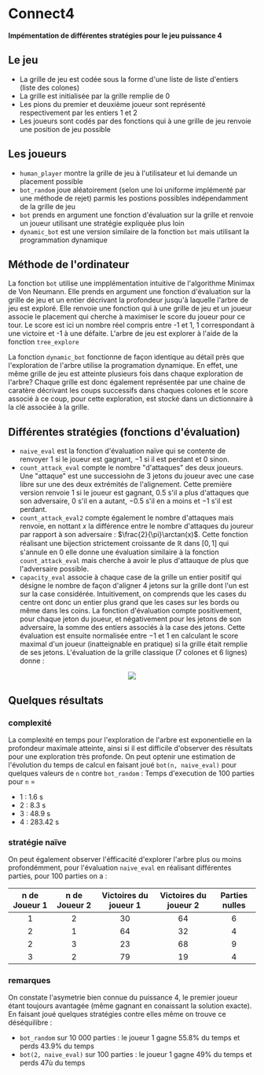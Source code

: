 # Connect4
**Impémentation de différentes stratégies pour le jeu puissance 4**

## Le jeu

- La grille de jeu est codée sous la forme d'une liste de liste d'entiers (liste des colones)
- La grille est initialisée par la grille remplie de 0
- Les pions du premier et deuxième joueur sont représenté respectivement par les entiers 1 et 2
- Les joueurs sont codés par des fonctions qui à une grille de jeu renvoie une position de jeu possible

## Les joueurs

- ```human_player``` montre la grille de jeu à l'utilisateur et lui demande un placement possible
- ```bot_random``` joue aléatoirement (selon une loi uniforme implémenté par une méthode de rejet) parmis les postions possibles indépendamment de la grille de jeu
- ```bot``` prends en argument une fonction d'évaluation sur la grille et renvoie un joueur utilisant une stratégie expliquée plus loin
- ```dynamic_bot``` est une version similaire de la fonction ```bot``` mais utilisant la programmation dynamique

## Méthode de l'ordinateur

La fonction ```bot``` utilise une impplémentation intuitive de l'algorithme Minimax de Von Neumann. Elle prends en argument une fonction d'évaluation sur la grille de jeu et un entier décrivant la profondeur jusqu'à laquelle l'arbre de jeu est exploré. Elle renvoie une fonction qui à une grille de jeu et un joueur associe le placement qui cherche à maximiser le score du joueur pour ce tour. Le score est ici un nombre réel compris entre -1 et 1, 1 correspondant à une victoire et -1 à une défaite. L'arbre de jeu est explorer à l'aide de la fonction ```tree_explore```

La fonction ```dynamic_bot``` fonctionne de façon identique au détail près que l'exploration de l'arbre utilise la programation dynamique. En effet, une même grille de jeu est atteinte plusieurs fois dans chaque exploration de l'arbre? Chaque grille est donc également représentée par une chaine de caratère décrivant les coups successifs dans chaques colones et le score associé à ce coup, pour cette exploration, est stocké dans un dictionnaire à la clé associée à la grille.

## Différentes stratégies (fonctions d'évaluation)

- ```naive_eval``` est la fonction d'évaluation naïve qui se contente de renvoyer $1$ si le joueur est gagnant, $-1$ si il est perdant et $0$ sinon.
- ```count_attack_eval``` compte le nombre "d'attaques" des deux joueurs. Une "attaque" est une successiohn de 3 jetons du joueur avec une case libre sur une des deux extrémités de l'alignement. Cette première version renvoie $1$ si le joueur est gagnant, $0.5$ s'il a plus d'attaques que son adversaire, $0$ s'il en a autant, $-0.5$ s'il en a moins et $-1$ s'il est perdant.
- ```count_attack_eval2``` compte également le nombre d'attaques mais renvoie, en nottant $x$ la différence entre le nombre d'attaques du joureur par rapport à son adversaire : $\frac{2}{\pi}\arctan(x)$. Cette fonction réalisant une bijection strictement croissante de $\mathbb{R}$ dans $[0, 1]$  qui s'annule en $0$ elle donne une évaluation similaire à la fonction ```count_attack_eval``` mais cherche à avoir le plus d'attauque de plus que l'adversaire possible.
- ```capacity_eval``` associe à chaque case de la grille un entier positif qui désigne le nombre de façon d'aligner 4 jetons sur la grille dont l'un est sur la case considérée. Intuitivement, on comprends que les cases du centre ont donc un entier plus grand que les cases sur les bords ou même dans les coins. La fonction d'évaluation compte positivement, pour chaque jeton du joueur, et négativement pour les jetons de son adversaire, la somme des entiers associés à la case des jetons. Cette évaluation est ensuite normalisée entre $-1$ et $1$ en calculant le score maximal d'un joueur (inatteignable en pratique) si la grille était remplie de ses jetons. L'évaluation de la grille classique (7 colones et 6 lignes) donne :

<p align="center">
  <img src="https://user-images.githubusercontent.com/83034156/173144320-c68221a6-a82b-4202-a395-1b6042f88b49.png" />
</p>

## Quelques résultats

### complexité

La complexité en temps pour l'exploration de l'arbre est exponentielle en la profondeur maximale atteinte, ainsi si il est difficile d'observer des résultats pour une exploration très profonde. On peut optenir une estimation de l'évolution du temps de calcul en faisant joué ```bot(n, naive_eval)``` pour quelques valeurs de ```n``` contre ```bot_random``` : 
Temps d'execution de 100 parties pour ```n``` =
- 1 : 1.6 s
- 2 : 8.3 s
- 3 : 48.9 s
- 4 : 283.42 s

### stratégie naïve

On peut également observer l'éfficacité d'explorer l'arbre plus ou moins profondémment, pour l'évaluation ```naive_eval``` en réalisant différentes parties, pour 100 parties on a :

| n de Joueur 1      |     n de Joueur 2   |        Victoires du joueur 1 | Victoires du joueur 2 | Parties nulles |
| :----------------: | :-----------------: | :--------------------------: | :-------------------: | :------------: |
| 1                  | 2                   | 30                           | 64                    | 6              |
| 2                  | 1                   | 64                           | 32                    | 4              |
| 2                  | 3                   | 23                           | 68                    | 9              |
| 3                  | 2                   | 79                           | 19                    | 4              |

### remarques

On constate l'asymetrie bien connue du puissance 4, le premier joueur étant toujours avantagée (même gagnant en conaissant la solution exacte). En faisant joué quelques stratégies contre elles même on trouve ce déséquilibre : 
- ```bot_random``` sur 10 000 parties : le joueur 1 gagne 55.8% du temps et perds 43.9% du temps
- ```bot(2, naive_eval)``` sur 100 parties : le joueur 1 gagne 49% du temps et perds 47ù du temps
